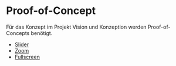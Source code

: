 # Proof-of-Concept

Für das Konzept im Projekt Vision und Konzeption werden Proof-of-Concepts benötigt.

* [Slider](slider/index.html)
* [Zoom](zoom/index.html)
* [Fullscreen](fullscreen/index.html)

